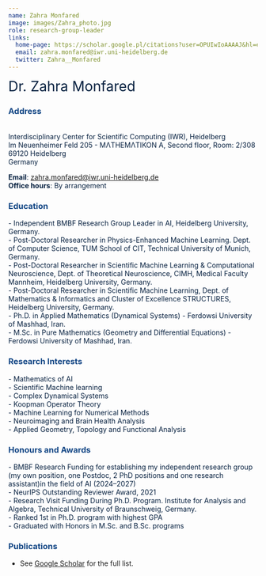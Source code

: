 ```yaml
---
name: Zahra Monfared
image: images/Zahra_photo.jpg
role: research-group-leader
links:
  home-page: https://scholar.google.pl/citations?user=OPUIwIoAAAAJ&hl=en
  email: zahra.monfared@iwr.uni-heidelberg.de 
  twitter: Zahra__Monfared
---
```


<span style="font-size: 2em; color: #072140;">Dr. Zahra Monfared</span>



### <span style="color: #114584;">Address</span>

<div style="color: #072140; text-align: left;"> <br>
Interdisciplinary Center for Scientific Computing (IWR), Heidelberg <br>  
Im Neuenheimer Feld 205 - MΛTHEMΛTIKON A, Second floor, Room: 2/308<br> 
69120 Heidelberg <br> 
Germany
</div>

<span style="color: #072140;"><strong>Email</strong>: <a href="mailto:zahra.monfared@iwr.uni-heidelberg.de" style="color: #114584;">zahra.monfared@iwr.uni-heidelberg.de</a></span>  
<span style="color: #072140;"><strong>Office hours</strong>: By arrangement</span>




### <span style="color: #114584;">Education</span>

<div style="color: #072140; text-align: left;">
- Independent BMBF Research Group Leader in AI, Heidelberg University, Germany.<br> 
- Post-Doctoral Researcher in Physics-Enhanced Machine Learning. Dept. of Computer Science, TUM School of CIT, Technical University of Munich,
   Germany.<br>
- Post-Doctoral Researcher in Scientific Machine Learning & Computational Neuroscience, Dept. of Theoretical Neuroscience, CIMH, Medical Faculty Mannheim, 
   Heidelberg University, Germany. <br> 
- Post-Doctoral Researcher in Scientific Machine Learning, Dept. of Mathematics & Informatics and Cluster of Excellence STRUCTURES, Heidelberg University, 
   Germany.<br> 
- Ph.D. in Applied Mathematics (Dynamical Systems) - Ferdowsi University of Mashhad, Iran.<br>  
- M.Sc. in Pure Mathematics (Geometry and Differential Equations) - Ferdowsi University of Mashhad, Iran. <br> 
</div>



### <span style="color: #114584;">Research Interests</span>

<div style="color: #072140; text-align: left;">
- Mathematics of AI <br>
- Scientific Machine learning <br>
- Complex Dynamical Systems  <br>
- Koopman Operator Theory <br>
- Machine Learning for Numerical Methods <br>  
- Neuroimaging and Brain Health Analysis <br>
- Applied Geometry, Topology and Functional Analysis <br>  
</div>



### <span style="color: #114584;">Honours and Awards</span>

<div style="color: #072140; text-align: left;">
- BMBF Research Funding for establishing my independent research group (my own position, one Postdoc, 2 PhD positions and one research assistant)in the field of AI (2024–2027) <br>
- NeurIPS Outstanding Reviewer Award, 2021 <br>
- Research Visit Funding During Ph.D. Program. Institute for Analysis and Algebra, Technical University of Braunschweig, Germany. <br>
- Ranked 1st in Ph.D. program with highest GPA <br>  
- Graduated with Honors in M.Sc. and B.Sc. programs <br>  
</div>



### <span style="color: #114584;">Publications</span>


- See [Google Scholar](https://scholar.google.pl/citations?user=OPUIwIoAAAAJ&hl=en) for the full list.

